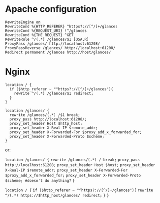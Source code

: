# Apache configuration

    RewriteEngine on
    RewriteCond %{HTTP_REFERER} ^https?://[^/]+/glances
    RewriteCond %{REQUEST_URI} !^/glances
    RewriteCond %{THE_REQUEST} ^GET
    RewriteRule ^/(.*) /glances/$1 [QSA,R]
    ProxyPass /glances/ http://localhost:61208/
    ProxyPassReverse /glances/ http://localhost:61208/
    Redirect permanent /glances http://host/glances/

# Nginx

    location / {
      if ($http_referer ~ "^https?://[^/]+/glances"){
        rewrite ^/(.*) /glances/$1 redirect;
      }
    }
    
    location /glances/ {
      rewrite /glances/(.*) /$1 break;
      proxy_pass http://localhost:61208/;
      proxy_set_header Host $http_host;
      proxy_set_header X-Real-IP $remote_addr;
      proxy_set_header X-Forwarded-For $proxy_add_x_forwarded_for;
      proxy_set_header X-Forwarded-Proto $scheme;
    }

or:

`location /glances/ {`
        `rewrite /glances/(.*) / break;`
        `proxy_pass http://localhost:61208;`
        `proxy_set_header Host $host;`
        `proxy_set_header X-Real-IP $remote_addr;`
        `proxy_set_header X-Forwarded-For $proxy_add_x_forwarded_for;`
        `proxy_set_header X-Forwarded-Proto $scheme; #doesn't do anything?`
`}`

`location / {`
        `if ($http_referer ~ "^https?://[^/]+/glances"){`
                `rewrite ^/(.*) https://$http_host/glances/ redirect;`
        `}`
`}`

